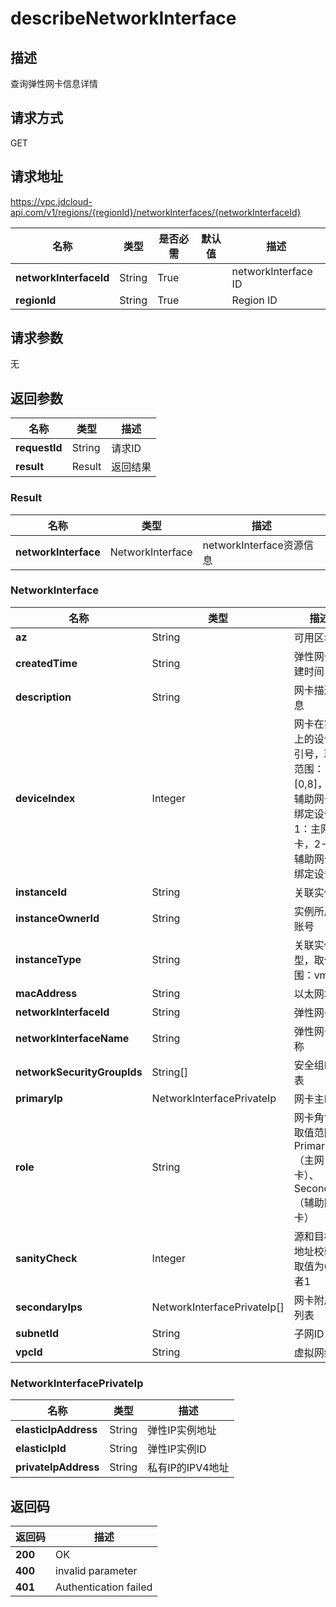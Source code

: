 # describeNetworkInterface


## 描述
查询弹性网卡信息详情

## 请求方式
GET

## 请求地址
https://vpc.jdcloud-api.com/v1/regions/{regionId}/networkInterfaces/{networkInterfaceId}

|名称|类型|是否必需|默认值|描述|
|---|---|---|---|---|
|**networkInterfaceId**|String|True||networkInterface ID|
|**regionId**|String|True||Region ID|

## 请求参数
无


## 返回参数
|名称|类型|描述|
|---|---|---|
|**requestId**|String|请求ID|
|**result**|Result|返回结果|


### Result
|名称|类型|描述|
|---|---|---|
|**networkInterface**|NetworkInterface|networkInterface资源信息|
### NetworkInterface
|名称|类型|描述|
|---|---|---|
|**az**|String|可用区名称|
|**createdTime**|String|弹性网卡创建时间|
|**description**|String|网卡描述信息|
|**deviceIndex**|Integer|网卡在实例上的设备索引号，取值范围：[0,8]，0：辅助网卡未绑定设备，1：主网卡，2-8：辅助网卡已绑定设备|
|**instanceId**|String|关联实例ID|
|**instanceOwnerId**|String|实例所属的账号|
|**instanceType**|String|关联实例类型，取值范围：vm|
|**macAddress**|String|以太网地址|
|**networkInterfaceId**|String|弹性网卡ID|
|**networkInterfaceName**|String|弹性网卡名称|
|**networkSecurityGroupIds**|String[]|安全组ID列表|
|**primaryIp**|NetworkInterfacePrivateIp|网卡主IP|
|**role**|String|网卡角色，取值范围：Primary（主网卡）、Secondary（辅助网卡）|
|**sanityCheck**|Integer|源和目标IP地址校验，取值为0或者1|
|**secondaryIps**|NetworkInterfacePrivateIp[]|网卡附属IP列表|
|**subnetId**|String|子网ID|
|**vpcId**|String|虚拟网络ID|
### NetworkInterfacePrivateIp
|名称|类型|描述|
|---|---|---|
|**elasticIpAddress**|String|弹性IP实例地址|
|**elasticIpId**|String|弹性IP实例ID|
|**privateIpAddress**|String|私有IP的IPV4地址|

## 返回码
|返回码|描述|
|---|---|
|**200**|OK|
|**400**|invalid parameter|
|**401**|Authentication failed|
